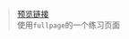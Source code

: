 > [预览链接](https://bilibili-niang.github.io/ExerciseExample/bundle/index.html)  
> 使用`fullpage`的一个练习页面

